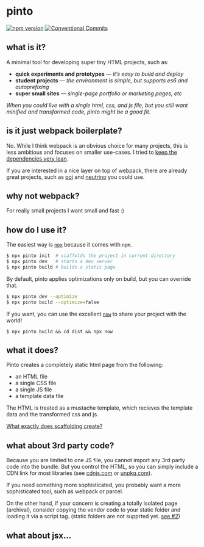 # pinto

[![npm version](https://badge.fury.io/js/pinto.svg)](https://badge.fury.io/js/pinto) [![Conventional Commits](https://img.shields.io/badge/Conventional%20Commits-1.0.0-yellow.svg)](https://conventionalcommits.org)

## what is it?

A minimal tool for developing super tiny HTML projects, such as:

* **quick experiments and prototypes** _— it’s easy to build and deploy_
* **student projects** _— the environment is simple, but supports es6 and autoprefixing_
* **super small sites** _— single-page portfolio or marketing pages, etc_

_When you could live with a single html, css, and js file, but you still want minified and transformed code, pinto might be a good fit._

## is it just webpack boilerplate?

No. While I think webpack is an obvious choice for many projects, this is less ambitious and focuses on smaller use-cases. I tried to [keep the dependencies very lean](https://github.com/skiano/pinto/blob/master/package.json).

If you are interested in a nice layer on top of webpack, there are already great projects, such as [poi](https://poi.js.org/#/) and [neutrino](https://neutrino.js.org/) you could use.

## why not webpack?

For really small projects I want small and fast :)

## how do I use it?

The easiest way is [`npx`](https://www.npmjs.com/package/npx) because it comes with `npm`.

```bash
$ npx pinto init  # scaffolds the project in current directory
$ npx pinto dev   # starts a dev server
$ npx pinto build # builds a static page
```

By default, pinto applies optimizations only on build, but you can override that.

```bash
$ npx pinto dev --optimize
$ npx pinto build --optimize=false
```

If you want, you can use the excellent [`now`](https://zeit.co/now) to share your project with the world!

```
$ npx pinto build && cd dist && npx now
```

## what it does?

Pinto creates a completely static html page from the following:

* an HTML file
* a single CSS file
* a single JS file
* a template data file

The HTML is treated as a mustache template, which recieves
the template data and the transformed css and js.

[What exactly does scaffolding create?](docs/SCAFFOLDING.md)

## what about 3rd party code?

Because you are limited to one JS file, you cannot import any 3rd party code into the bundle.
But you control the HTML, so you can simply include a CDN link for most libraries (see [cdnjs.com](https://cdnjs.com/) or [unpkg.com](https://unpkg.com)).

If you need something more sophisticated, you probably want a more sophisticated tool, such as webpack or parcel.

On the other hand, if your concern is creating a totally isolated page (archival), consider copying the vendor code to your static folder and loading it via a script tag. (static folders are not supprted yet. [see #2](https://github.com/skiano/pinto/issues/2))

## what about jsx...
